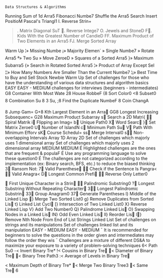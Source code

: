     Data Structures & Algorithms
Running Sum of 1d Arra5
Fibonacci Numbe7
Shuffle the Arra5
Search Insert PositioM
Pascal's Triangl1
I. Reverse Strin+
>. Matrix Diagonal SuT
. Reverse Intege7
O. Jewels and StoneD
F. Kids With the Greatest Number of CandieD
FF. Maximum Product of Two Elements in an Arra5
FJ. Merge Sorted Array

Warm Up
¦» Missing Numbe
¡» Majority Elemen´
» Single Numbe7
» Rotate Arra5
ª» Two Su
» Move ZeroeD
» Squares of a Sorted Arra5
}» Maximum Subarra5
{» Search in Rotated Sorted Arra5
¦» Product of Array Except Sel
¦¦» How Many Numbers Are Smaller Than the Current Numbe7
¦¡» Best Time to Buy and Sell Stock
Newbie
Warm Up
Set of challenges for those 
who have the understanding 
of various data structures 
and algorithm basics
EASY
EASY - MEDIUM
challenges for interviews
(beginners - intermediates)
G8 Container With Most Wate
28 House RobbeF
(8 Sort Color0
<8 Subset0
8 Combination Su
8 3 Su,
;8 Find the Duplicate NumbeF
8 Coin ChangA

8 Jump Gam=
G+8 Kth Largest Element in an Arra
GG8 Longest Increasing Subsequenc=
G28 Maximum Product Subarray
s Search a 2D Matri{
 Spiral Matrik
i Flipping an Imag=
b Unique Path0
X Word Searc
} Set Matrix Zeroe0
U Number of IslandN
c Minimum Path Su
V Path With Minimum Efforv
sK Course Schedul=
ss Merge Interval0
s Non-overlapping Intervals
Array 1D
Array 2D
Set of challenges 
which majorly uses 1 
dimensional array
Set of challenges 
which majorly uses 2 
dimensional array
MEDIUM
MEDIUM
É Highlighted challenges are the ones that are frequent & populaF
É Use any programming language to solve these question0
É The challenges are not categorized according to the implementation (ex: Binary search, 
BFS, etc.) to reduce the biased thinking
3 Ransom Not:
7 Valid Parenthese
 Check if the Sentence Is Pangra<
 Valid Anagra<
D Longest Common Prefi
 Reverse Only Letter0

 First Unique Character in a Strin
 Palindromic Substring0
? Longest Substring Without Repeating Character
3 Longest Palindromic Substrin
33 Group Anagram0
37 Generate Parentheses
l} Middle of the Linked Lisp
} Merge Two Sorted List0
g} Remove Duplicates from Sorted Lis
t} Linked List Cycl
[} Intersection of Two Linked List0
X} Reverse Linked Lisp
V} Add Two Number0
Q} Palindrome Linked Lis
O} Swapping Nodes in a Linked Lis
lN} Odd Even Linked Lis
ll} Reorder Lis
l} Remove Nth Node From End of List
Strings
Linked List
Set of challenges on 
strings and its 
manipulations
Set of challenges 
linked list and its 
manipulation
EASY - MEDIUM
EASY - MEDIUM
¯ It is recommended for beginners to solve the questions in the order given and 
intermediates may follow the order they wis 
¯ Challenges are a mixture of different DS&A to maximize your exposure to a variety of 
problem-solving techniques
6< Path Su0
-< Invert Binary Tre*
!< Cousins in Binary Tre
< Diameter of Binary Tre
< Binary Tree Path3
:< Average of Levels in Binary Tre

< Maximum Depth of Binary Tre*
< Merge Two Binary Tree3
< Same Tre
6